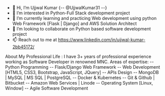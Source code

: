 - 👋 Hi, I’m Ujjwal Kumar {-- @UjjwalKumar31 --}
- 👀 I’m interested in Python-Full Stack development project
- 🌱 I’m currently learning and practicing Web development using python Web Framework [Flask | Django] and AWS Solution Architect
- 💞️ I’m looking to collaborate on Python based software development project
- 📫 Reach out to me at https://www.linkedin.com/in/ujjwal-kumar-2bb45172/


About My Professional Life :
I have 3+ years of professional experience working as Software Developer in renowned MNC. 
Areas of expertise:
  -- Python Programming
  -- Flask/Django Web Framework
  -- Web Development [HTML5, CSS3, Bootstrap, JavaScript, JQuery]
  -- APIs Design
  -- MongoDB | MySQL | MS SQL | PostgreSQL
  -- Docker & Kubernetes
  -- Git & Github | Bitbucket
  -- Amazon Web Services | Linode
  -- Operating System [Linux, Window]
  -- Agile Software Development
<!---
UjjwalKumar31/UjjwalKumar31 is a ✨ special ✨ repository because its `README.md` (this file) appears on your GitHub profile.
You can click the Preview link to take a look at your changes.
--->
